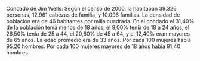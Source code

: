 Condado de Jim Wells: Según el censo de 2000, la habitaban 39.326 personas, 12.961 cabezas de familia, y 10.096 familias. La densidad de población era de 46 habitantes por milla cuadrada. En el condado el 31,40% de la población tenía menos de 18 años, el 9,00% tenía de 18 a 24 años, el 26,50% tenía de 25 a 44, el 20,60% de 45 a 64, y el 12,40% eran mayores de 65 años. La edad promedio era de 33 años. Por cada 100 mujeres había 95,20 hombres. Por cada 100 mujeres mayores de 18 años había 91,40 hombres.
